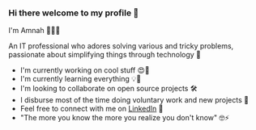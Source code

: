 ### Hi there welcome to my profile 👋

I'm Amnah 👩🏻✨

An IT professional who adores solving various and tricky problems, passionate about simplifying things through technology 🤖

- I'm currently working on cool stuff 😍🚀
- I'm currently learning everything 💡🌱
- I'm looking to collaborate on open source projects 🛠
- I disburse most of the time doing voluntary work and new projects 🎯
- Feel free to connect with me on [LinkedIn](https://www.linkedin.com/in/AmnahAlkhalil/) 📩
- "The more you know the more you realize you don't know" 🤓⚡ 
